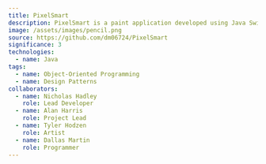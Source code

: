 ```yaml
---
title: PixelSmart
description: PixelSmart is a paint application developed using Java Swing. The goal of the project was to familiarize ourselves with different object-oriented design patterns.
image: /assets/images/pencil.png
source: https://github.com/dm06724/PixelSmart
significance: 3
technologies:
  - name: Java
tags:
  - name: Object-Oriented Programming
  - name: Design Patterns
collaborators:
  - name: Nicholas Hadley
    role: Lead Developer
  - name: Alan Harris
    role: Project Lead
  - name: Tyler Hodzen
    role: Artist
  - name: Dallas Martin
    role: Programmer
---
```


